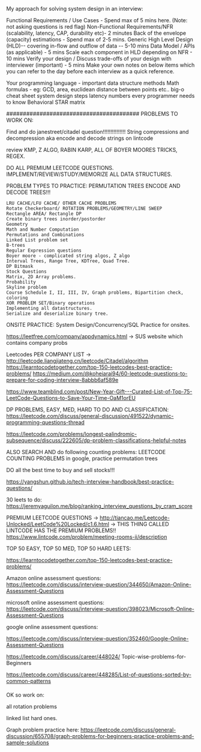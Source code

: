
My approach for solving system design in an interview:

Functional Requirements / Use Cases - Spend max of 5 mins here. (Note: not asking questions is red flag)
Non-Functional Requirements/NFR (scalability, latency, CAP, durability etc)- 2 minutes
Back of the envelope (capacity) estimations - Spend max of 2-5 mins.
Generic High Level Design (HLD)-- covering in-flow and outflow of data -- 5-10 mins
Data Model / APIs (as applicable) - 5 mins
Scale each component in HLD depending on NFR - 10 mins
Verify your design / Discuss trade-offs of your design with interviewer (important) - 5 mins
Make your own notes on below items which you can refer to the day before each interview as a quick reference.

Your programming language - important data structure methods
Math formulas - eg: GCD, area, euclidean distance between points etc..
big-o cheat sheet
system design steps
latency numbers every programmer needs to know
Behavioral STAR matrix


########################################
PROBLEMS TO WORK ON: 


Find and do janestreet/citadel question!!!!!!!!!!!!!!!
    String compressions and decompression 
    aka 
    encode and decode strings on lintcode


review KMP, Z ALGO, RABIN KARP, ALL OF BOYER MOORES TRICKS, REGEX. 


DO ALL PREMIUM LEETCODE QUESTIONS.  
IMPLEMENT/REVIEW/STUDY/MEMORIZE ALL DATA STRUCTURES. 


PROBLEM TYPES TO PRACTICE: 
    PERMUTATION TREES
    ENCODE AND DECODE TREES!!!

    LRU CACHE/LFU CACHE/ OTHER CACHE PROBLEMS
    Rotate Checkerboard/ ROTATION PROBLEMS/GEOMETRY/LINE SWEEP
    Rectangle AREA/ Rectangle DP
    Create binary trees inorder/postorder
    Geometry
    Math and Number Computation
    Permutations and Combinations
    Linked List problem set
    B-trees
    Regular Expression questions
    Boyer moore - complicated string algos, Z algo
    Interval Trees, Range Tree, KDTree, Quad Tree. 
    DP Bitmask
    Stock Questions
    Matrix, 2D Array problems. 
    Probability
    Skyline problem
    Course Schedule I, II, III, IV, Graph problems, Bipartition check, coloring
    XOR PROBLEM SET/Binary operations
    Implementing all datastructures. 
    Serialize and deserialize binary tree.

ONSITE PRACTICE: 
    System Design/Concurrency/SQL Practice for onsites. 


https://leetfree.com/company/appdynamics.html -> SUS website which contains company probs

Leetcodes PER COMPANY LIST -> http://leetcode.liangjiateng.cn/leetcode/Citadel/algorithm
https://learntocodetogether.com/top-150-leetcodes-best-practice-problems/
https://medium.com/@koheiarai94/60-leetcode-questions-to-prepare-for-coding-interview-8abbb6af589e

https://www.teamblind.com/post/New-Year-Gift---Curated-List-of-Top-75-LeetCode-Questions-to-Save-Your-Time-OaM1orEU

DP PROBLEMS, EASY, MED, HARD TO DO AND CLASSIFICATION:
https://leetcode.com/discuss/general-discussion/491522/dynamic-programming-questions-thread

https://leetcode.com/problems/longest-palindromic-subsequence/discuss/222605/dp-problem-classifications-helpful-notes


ALSO SEARCH AND do following counting problems:
LEETCODE COUNTING PROBLEMS in google, practice permutation trees

DO all the best time to buy and sell stocks!!!



https://yangshun.github.io/tech-interview-handbook/best-practice-questions/


30 leets to do: 
https://jeremyaguilon.me/blog/ranking_interview_questions_by_cram_score


PREMIUM LEETCODE QUESTIONS -> http://tiancao.me/Leetcode-Unlocked/LeetCode%20Locked/c1.6.html
-> THIS THING CALLED LINTCODE HAS THE PREMIUM PROBLEMS!!
https://www.lintcode.com/problem/meeting-rooms-ii/description




TOP 50 EASY, TOP 50 MED, TOP 50 HARD LEETS:

https://learntocodetogether.com/top-150-leetcodes-best-practice-problems/

Amazon online assessment questions:
https://leetcode.com/discuss/interview-question/344650/Amazon-Online-Assessment-Questions

microsoft online assessment questions:
https://leetcode.com/discuss/interview-question/398023/Microsoft-Online-Assessment-Questions

google online assessment questions:

https://leetcode.com/discuss/interview-question/352460/Google-Online-Assessment-Questions


https://leetcode.com/discuss/career/448024/
Topic-wise-problems-for-Beginners

https://leetcode.com/discuss/career/448285/List-of-questions-sorted-by-common-patterns

####

OK so
work on:


all rotation problems

linked list hard ones. 


Graph problem practice here:
https://leetcode.com/discuss/general-discussion/655708/graph-problems-for-beginners-practice-problems-and-sample-solutions

